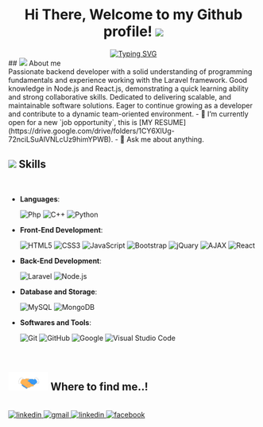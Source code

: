 
<div align=center>
<h1> Hi There, Welcome to my Github profile! <img src="https://github.com/abdoachhoubi/abdoachhoubi/blob/main/gifs/Hi.gif" width="30"></h1>
<a href="https://git.io/typing-svg"><img src="https://readme-typing-svg.demolab.com?font=Time+New+Roman&weight=800&size=32&duration=4000&pause=500&center=true&vCenter=true&width=600&height=100&lines=Hi%F0%9F%91%8B%2CI'am-Ahmed-Sallam;Backen-Developer" alt="Typing SVG" /></a>
</div>
## <picture><img src = "https://github.com/7oSkaaa/7oSkaaa/blob/main/Images/about_me.gif?raw=true" width = 50px></picture> About me
<br>
Passionate backend developer with a solid understanding of programming fundamentals and experience working with the Laravel framework. Good knowledge in Node.js and React.js, demonstrating a quick learning ability and strong collaborative skills. Dedicated to delivering scalable, and maintainable software solutions. Eager to continue growing as a developer and contribute to a dynamic team-oriented environment.
- 🤔 I’m currently open for a new `job opportunity`, this is [MY RESUME](https://drive.google.com/drive/folders/1CY6XlUg-72nciLSuAlVNLcUz9himYPWB).
- 💬 Ask me about anything.
  
<br>




## <img src="https://media2.giphy.com/media/QssGEmpkyEOhBCb7e1/giphy.gif?cid=ecf05e47a0n3gi1bfqntqmob8g9aid1oyj2wr3ds3mg700bl&rid=giphy.gif" width ="25"><b> Skills</b>
<br>
<p align="center">

- **Languages**:
    
    ![Php](https://img.shields.io/badge/Php%20-%232370ED.svg?style=for-the-badge&logo=php&logoColor=white)
    ![C++](https://img.shields.io/badge/C++%20-%2300599C.svg?style=for-the-badge&logo=c%2B%2B&logoColor=white)
    ![Python](https://img.shields.io/badge/Python%20-%2314354C.svg?style=for-the-badge&logo=python&logoColor=white)

    
- **Front-End Development**:

   ![HTML5](https://img.shields.io/badge/HTML5%20-%23E34F26.svg?style=for-the-badge&logo=html5&logoColor=white)
   ![CSS3](https://img.shields.io/badge/CSS%20-%231572B6.svg?style=for-the-badge&logo=css3&logoColor=white)
   ![JavaScript](https://img.shields.io/badge/JavaScript%20-%23F7DF1E.svg?style=for-the-badge&logo=javascript&logoColor=black)
   ![Bootstrap](https://img.shields.io/badge/Bootstrap%20-%231572B6.svg?style=for-the-badge&logo=bootstrap&logoColor=white)
   ![jQuary](https://img.shields.io/badge/jQuary%20-%231572B6.svg?style=for-the-badge&logo=jquary&logoColor=white)
   ![AJAX](https://img.shields.io/badge/Ajax%20-%231572B6.svg?style=for-the-badge&logo=ajax&logoColor=white)
   ![React](https://img.shields.io/badge/React-%2361DAFB.svg?style=for-the-badge&logo=react&logoColor=black)


- **Back-End Development**:

    ![Laravel](https://img.shields.io/badge/Laravel-%23FF9900.svg?style=for-the-badge&logo=laravel&logoColor=white)
    ![Node.js](https://img.shields.io/badge/Node.js-%23339933.svg?style=for-the-badge&logo=node.js&logoColor=white)
  
- **Database and Storage**:

    ![MySQL](https://img.shields.io/badge/MySQL-%234479A1.svg?style=for-the-badge&logo=mysql&logoColor=white)
    ![MongoDB](https://img.shields.io/badge/MongoDB-%2347A248.svg?style=for-the-badge&logo=mongodb&logoColor=white)


- **Softwares and Tools**:

    ![Git](https://img.shields.io/badge/git-%23F05033.svg?style=for-the-badge&logo=git&logoColor=white)
    ![GitHub](https://img.shields.io/badge/github-%23121011.svg?style=for-the-badge&logo=github&logoColor=white)
    ![Google](https://img.shields.io/badge/google-%234285F4.svg?style=for-the-badge&logo=google&logoColor=white)
    ![Visual Studio Code](https://img.shields.io/badge/Visual%20Studio%20Code-0078d7.svg?style=for-the-badge&logo=visual-studio-code&logoColor=white)

</p>
<br>

## <img src="https://github.com/0xAbdulKhalid/0xAbdulKhalid/raw/main/assets/mdImages/handshake.gif" width ="80"><b> Where to find me..!</b>
<br>
<a href="https://github.com/AhmedSallam7810" target="_blank">
<img src=https://img.shields.io/badge/github-%2300acee.svg?color=black&style=for-the-badge&logo=github&logoColor=white alt=linkedin style="margin-bottom: 5px;" />
</a>
<a href="mailto:AhmedSallam7810@gmail.com" target="_blank">
<img src=https://img.shields.io/badge/gmail-%2300acee.svg?color=black&style=for-the-badge&logo=gmail&logoColor=white alt=gmail style="margin-bottom: 5px;" />
</a>
<a href="https://www.linkedin.com/in/ahmed-sallam-02560320a" target="_blank">
<img src=https://img.shields.io/badge/linkedin-%ff5851db.svg?color=black&style=for-the-badge&logo=linkedin&logoColor=white alt=linkedin style="margin-bottom: 5px;" />
</a>
<a href="https://www.facebook.com/rohimakayalla" target="_blank">
<img src=https://img.shields.io/badge/facebook-%2300acee.svg?color=black&style=for-the-badge&logo=facebook&logoColor=white alt=facebook style="margin-bottom: 5px;" />
</a>
